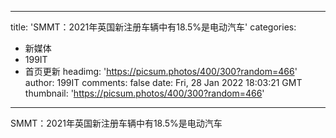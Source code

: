 
---
title: 'SMMT：2021年英国新注册车辆中有18.5%是电动汽车'
categories: 
 - 新媒体
 - 199IT
 - 首页更新
headimg: 'https://picsum.photos/400/300?random=466'
author: 199IT
comments: false
date: Fri, 28 Jan 2022 18:03:21 GMT
thumbnail: 'https://picsum.photos/400/300?random=466'
---

<div>   
SMMT：2021年英国新注册车辆中有18.5%是电动汽车  
</div>
            